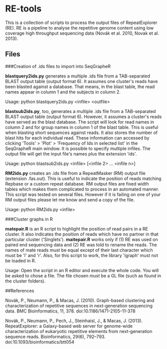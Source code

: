 # RE-tools


This is a collection of scripts to process the output files of RepeatExplorer (RE). RE is a pipeline to analyse the repetitive genome content using low coverage high throughput sequencing data (Novák et al. 2010, Novak et al. 2013).

## Files

###Creation of .ids files to import into SeqGrapheR

**blastquery2ids.py** generates a multiple .ids file from a TAB-separated BLAST output table (output format 6). It assumes one cluster's reads have been blasted against a database. That means, in the blast table, the read names appear in column 1 and the subjects in column 2.

Usage: python blastquery2ids.py \<infile\> \<outfile\>

**blastsub2ids.py**, too,  generates a multiple .ids file from a TAB-separated BLAST output table (output format 6). However, it assumes a cluster's reads have served as the blast database. The script will look for read names in column 2 and for group names in column 1 of the blast table. This is useful when blasting short sequences against reads. It also stores the number of blast hits for each individual read. These information can accessed by clicking 'Tools' > 'Plot' > 'Frequency of Ids in selected list' in the SeqGrapheR main window. It is possible to specify multiple infiles. The output file will get the input file's names plus the extension 'ids'.

Usage: python blastsub2ids.py \<infile\> [\<infile 2\> ... \<infile n\>]

**RM2ids.py** creates an .ids file from a RepeatMasker (RM) output file (extension .fas.out). This is useful to indicate the position of reads matching Repbase or a custom repeat database. RM output files are fixed width tables which makes them complicated to process in an automated manner. This script was tested on several files. However if it is failing on one of your RM output files please let me know and send a copy of the file.

Usage: python RM2ids.py \<infile\>

###Cluster graphs in R

**matepair.R** is an R script to highlight the position of read pairs in a RE cluster. It also indicates the position of reads which have no partner in that particular cluster ('Singlets'). **maitepair.R** works only if (1) RE was used on paired end sequencing data and (2) RE was told to rename the reads. The names of mate reads must be equal except of their last character which must be 'l' and 'r'. Also, for this script to work, the library 'igraph' must not be loaded in R.

Usage: Open the script in an R editor and execute the whole code. You will be asked to chose a file. The file chosen *must* be a GL file (such as found in the cluster folders).



##References

Novák, P., Neumann, P., & Macas, J. (2010). Graph-based clustering and characterization of repetitive sequences in next-generation sequencing data. BMC Bioinformatics, 11, 378. doi:10.1186/1471-2105-11-378

Novák, P., Neumann, P., Pech, J., Steinhaisl, J., & Macas, J. (2013). RepeatExplorer: a Galaxy-based web server for genome-wide characterization of eukaryotic repetitive elements from next-generation sequence reads. Bioinformatics, 29(6), 792–793. doi:10.1093/bioinformatics/btt054